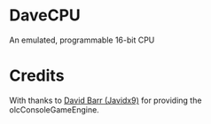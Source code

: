 # DaveCPU
An emulated, programmable 16-bit CPU

# Credits
With thanks to [David Barr (Javidx9)](https://github.com/OneLoneCoder) for providing the olcConsoleGameEngine. 
